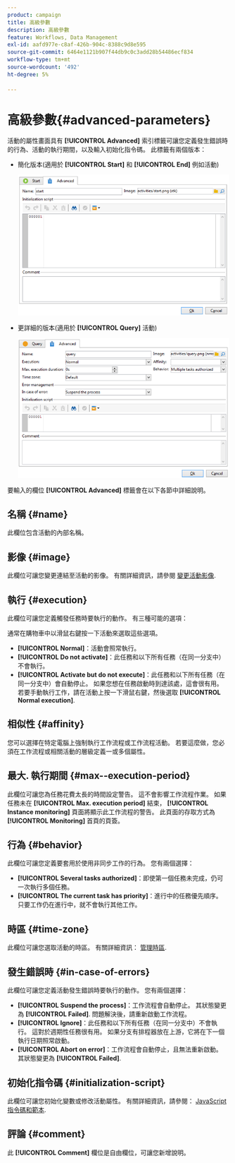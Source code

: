 ```yaml
---
product: campaign
title: 高級參數
description: 高級參數
feature: Workflows, Data Management
exl-id: aafd977e-c8af-426b-904c-8388c9d8e595
source-git-commit: 6464e1121b907f44db9c0c3add28b54486ecf834
workflow-type: tm+mt
source-wordcount: '492'
ht-degree: 5%

---
```


# 高級參數{#advanced-parameters}



活動的屬性畫面具有 **[!UICONTROL Advanced]** 索引標籤可讓您定義發生錯誤時的行為、活動的執行期間，以及輸入初始化指令碼。 此標籤有兩個版本：

* 簡化版本(適用於 **[!UICONTROL Start]** 和 **[!UICONTROL End]** 例如活動)

   ![](assets/wf-advanced-basic.png)

* 更詳細的版本(適用於 **[!UICONTROL Query]** 活動)

   ![](assets/wf-advanced-full.png)

要輸入的欄位 **[!UICONTROL Advanced]** 標籤會在以下各節中詳細說明。

## 名稱 {#name}

此欄位包含活動的內部名稱。

## 影像 {#image}

此欄位可讓您變更連結至活動的影像。 有關詳細資訊，請參閱 [變更活動影像](change-activity-images.md).

## 執行 {#execution}

此欄位可讓您定義觸發任務時要執行的動作。 有三種可能的選項：

通常在購物車中以滑鼠右鍵按一下活動來選取這些選項。

* **[!UICONTROL Normal]**：活動會照常執行。
* **[!UICONTROL Do not activate]**：此任務和以下所有任務（在同一分支中）不會執行。
* **[!UICONTROL Activate but do not execute]**：此任務和以下所有任務（在同一分支中）會自動停止。 如果您想在任務啟動時到達該處，這會很有用。 若要手動執行工作，請在活動上按一下滑鼠右鍵，然後選取 **[!UICONTROL Normal execution]**.

## 相似性 {#affinity}

您可以選擇在特定電腦上強制執行工作流程或工作流程活動。 若要這麼做，您必須在工作流程或相關活動的層級定義一或多個屬性。


## 最大. 執行期間 {#max--execution-period}

此欄位可讓您為任務花費太長的時間設定警告。 這不會影響工作流程作業。 如果任務未在 **[!UICONTROL Max. execution period]** 結束， **[!UICONTROL Instance monitoring]** 頁面將顯示此工作流程的警告。 此頁面的存取方式為 **[!UICONTROL Monitoring]** 首頁的頁簽。

## 行為 {#behavior}

此欄位可讓您定義要套用於使用非同步工作的行為。 您有兩個選擇：

* **[!UICONTROL Several tasks authorized]**：即使第一個任務未完成，仍可一次執行多個任務。
* **[!UICONTROL The current task has priority]**：進行中的任務優先順序。 只要工作仍在進行中，就不會執行其他工作。

## 時區 {#time-zone}

此欄位可讓您選取活動的時區。 有關詳細資訊： [管理時區](managing-time-zones.md).

## 發生錯誤時 {#in-case-of-errors}

此欄位可讓您定義活動發生錯誤時要執行的動作。 您有兩個選擇：

* **[!UICONTROL Suspend the process]**：工作流程會自動停止。 其狀態變更為 **[!UICONTROL Failed]**. 問題解決後，請重新啟動工作流程。
* **[!UICONTROL Ignore]**：此任務和以下所有任務（在同一分支中）不會執行。 這對於週期性任務很有用。 如果分支有排程器放在上游，它將在下一個執行日期照常啟動。
* **[!UICONTROL Abort on error]**：工作流程會自動停止，且無法重新啟動。 其狀態變更為 **[!UICONTROL Failed]**.

## 初始化指令碼 {#initialization-script}

此欄位可讓您初始化變數或修改活動屬性。 有關詳細資訊，請參閱： [JavaScript指令碼和範本](javascript-scripts-and-templates.md).

## 評論 {#comment}

此 **[!UICONTROL Comment]** 欄位是自由欄位，可讓您新增說明。
